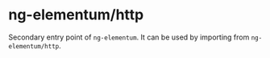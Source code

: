# ng-elementum/http

Secondary entry point of `ng-elementum`. It can be used by importing from `ng-elementum/http`.
